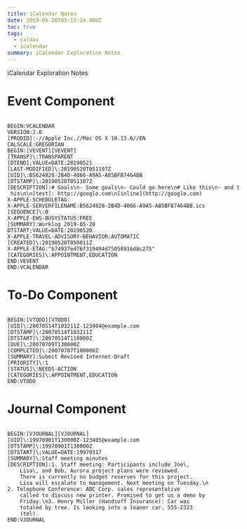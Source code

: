 ```yaml
---
title: iCalendar Notes
date: 2019-05-20T05:15:24.000Z
toc: true
tags:
  - caldav
  - icalendar
summary: iCalendar Exploration Notes
---
```


iCalendar Exploration Notes

<!--more-->


# Event Component

<code style="font-family: monospace; white-space: pre;">
BEGIN:VCALENDAR
VERSION:2.0
[PRODID]:-//Apple Inc.//Mac OS X 10.13.6//EN
CALSCALE:GREGORIAN
BEGIN:[VEVENT][VEVENT]
[TRANSP]\:TRANSPARENT
[DTEND];VALUE=DATE:20190521
[LAST-MODIFIED]\:20190520T051107Z
[UID]\:B5624828-2B4D-4066-A9A5-A85BFB7464BB
[DTSTAMP]\:20190520T051107Z
[DESCRIPTION]:# Goals\n- Some goals\n- Could go here\n# Like this\n- and t
 his\n\n[test]: http://google.com\n[inline](http://google.com)
X-APPLE-SCHEDULETAG:
X-APPLE-SERVERFILENAME:B5624828-2B4D-4066-A9A5-A85BFB7464BB.ics
[SEQUENCE]\:0
X-APPLE-EWS-BUSYSTATUS:FREE
[SUMMARY]:Worklog 2019-05-20
DTSTART;VALUE=DATE:20190520
X-APPLE-TRAVEL-ADVISORY-BEHAVIOR:AUTOMATIC
[CREATED]\:20190520T050811Z
X-APPLE-ETAG:"b74937ed76f319494d75058916d8c275"
[CATEGORIES]\:APPOINTMENT,EDUCATION
END:VEVENT
END:VCALENDAR
</code>

# To-Do Component

<code style="font-family: monospace; white-space: pre;">
BEGIN:[VTODO][VTODO]
[UID]\:20070514T103211Z-123404@example.com
[DTSTAMP]\:20070514T103211Z
[DTSTART]\:20070514T110000Z
[DUE]\:20070709T130000Z
[COMPLETED]\:20070707T100000Z
[SUMMARY]:Submit Revised Internet-Draft
[PRIORITY]\:1
[STATUS]\:NEEDS-ACTION
[CATEGORIES]\:APPOINTMENT,EDUCATION
END:VTODO
</code>

# Journal Component

<code style="font-family: monospace; white-space: pre;">
BEGIN:[VJOURNAL][VJOURNAL]
[UID]\:19970901T130000Z-123405@example.com
[DTSTAMP]\:19970901T130000Z
[DTSTART]\;VALUE=DATE:19970317
[SUMMARY]\:Staff meeting minutes
[DESCRIPTION]:1. Staff meeting: Participants include Joe\,
    Lisa\, and Bob. Aurora project plans were reviewed.
    There is currently no budget reserves for this project.
    Lisa will escalate to management. Next meeting on Tuesday.\n
2. Telephone Conference: ABC Corp. sales representative
    called to discuss new printer. Promised to get us a demo by
    Friday.\n3. Henry Miller (Handsoff Insurance): Car was
    totaled by tree. Is looking into a loaner car. 555-2323
    (tel).
END:VJOURNAL
</code>


[COMPLETED]: https://tools.ietf.org/html/rfc5545#section-3.8.2.1
[CREATED]: https://tools.ietf.org/html/rfc5545#section-3.8.7.1
[DESCRIPTION]: https://tools.ietf.org/html/rfc5545#section-3.8.1.5
[DTEND]: https://tools.ietf.org/html/rfc5545#section-3.8.2.2
[DTSTAMP]: https://tools.ietf.org/html/rfc5545#section-3.8.7.2
[DTSTART]: https://tools.ietf.org/html/rfc5545#section-3.8.2.4
[DUE]: https://tools.ietf.org/html/rfc5545#section-3.8.2.3
[LAST-MODIFIED]: https://tools.ietf.org/html/rfc5545#section-3.8.7.3
[PRIORITY]: https://tools.ietf.org/html/rfc5545#section-3.8.1.9
[PRODID]: https://tools.ietf.org/html/rfc5545#section-3.7.3
[SEQUENCE]: https://tools.ietf.org/html/rfc5545#section-3.8.7.4
[STATUS]: https://tools.ietf.org/html/rfc5545#section-3.8.1.11
[SUMMARY]: https://tools.ietf.org/html/rfc5545#section-3.8.1.12
[TRANSP]: https://tools.ietf.org/html/rfc5545#section-3.8.2.7
[UID]: https://tools.ietf.org/html/rfc5545#section-3.8.4.7
[VEVENT]: https://tools.ietf.org/html/rfc5545#section-3.6.1
[VJOURNAL]: https://tools.ietf.org/html/rfc5545#section-3.6.3
[VTODO]: https://tools.ietf.org/html/rfc5545#section-3.6.2
[CATEGORIES]: https://tools.ietf.org/html/rfc5545#section-3.8.1.2